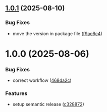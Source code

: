 ## [1.0.1](https://github.com/gkalian/haemprojects/compare/v1.0.0...v1.0.1) (2025-08-10)


### Bug Fixes

* move the version in package file ([f9ac6c4](https://github.com/gkalian/haemprojects/commit/f9ac6c4098af485f7a7d21c14f3a03c901d71b5e))

# 1.0.0 (2025-08-06)


### Bug Fixes

* correct workflow ([468da2c](https://github.com/gkalian/haemprojects/commit/468da2c86a414cfb9f86be4be0b41c9e8e74d905))


### Features

* setup semantic release ([c328872](https://github.com/gkalian/haemprojects/commit/c328872fac8622f2a5559d3e2a5d8ef0b3efa7e9))
